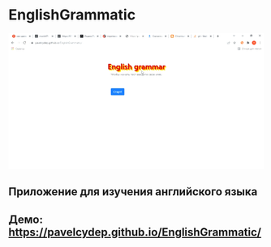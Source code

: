 # EnglishGrammatic

![Демонстрационный ролик](english.gif)

## Приложение для изучения английского языка
## Демо: https://pavelcydep.github.io/EnglishGrammatic/


